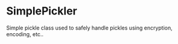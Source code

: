 SimplePickler
=============

Simple pickle class used to safely handle pickles using encryption, encoding, etc..
